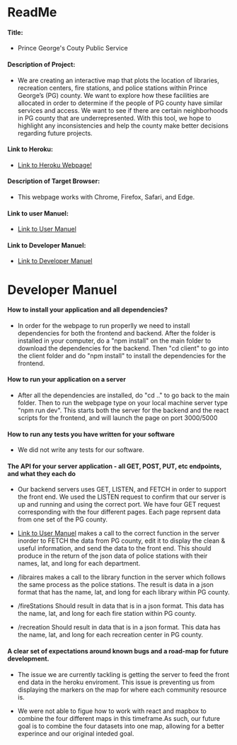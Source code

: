 # ReadMe

#### Title:

- Prince George's Couty Public Service

#### Description of Project:

- We are creating an interactive map that plots the location of libraries, recreation centers, fire stations, and police stations within Prince George’s (PG) county. We want to explore how these facilities are allocated in order to determine if the people of PG county have similar services and access. We want to see if there are certain neighborhoods in PG county that are underrepresented. With this tool, we hope to highlight any inconsistencies and help the county make better decisions regarding future projects.

#### Link to Heroku:

- [Link to Heroku Webpage!](https://pg-service.herokuapp.com/)

#### Description of Target Browser:

- This webpage works with Chrome, Firefox, Safari, and Edge.

#### Link to user Manuel:

- [Link to User Manuel](/docs/user.md)

#### Link to Developer Manuel:

- [Link to Developer Manuel](#developer-manuel)

# Developer Manuel

#### How to install your application and all dependencies?

- In order for the webpage to run properlly we need to install dependencies for both the frontend and backend. After the folder is installed in your computer, do a "npm install" on the main folder to download the dependencies for the backend. Then "cd client" to go into the client folder and do "npm install" to install the dependencies for the frontend.

#### How to run your application on a server

- After all the dependencies are installed, do "cd .." to go back to the main folder. Then to run the webpage type on your local machine server type "npm run dev". This starts both the server for the backend and the react scripts for the frontend, and will launch the page on port 3000/5000

#### How to run any tests you have written for your software

- We did not write any tests for our software.

#### The API for your server application - all GET, POST, PUT, etc endpoints, and what they each do

- Our backend servers uses GET, LISTEN, and FETCH in order to support the front end. We used the LISTEN request to confirm that our server is up and running and using the correct port. We have four GET request corresponding with the four different pages. Each page reprsent data from one set of the PG county.

- [Link to User Manuel](/policeStations) makes a call to the correct function in the server inorder to FETCH the data from PG county, edit it to display the clean & useful information, and send the data to the front end. This should produce in the return of the json data of police stations with their names, lat, and long for each department.

- /libraires makes a call to the library function in the server which follows the same process as the police stations. The result is data in a json format that has the name, lat, and long for each library within PG county.

- /fireStations Should result in data that is in a json format. This data has the name, lat, and long for each fire station within PG county.

- /recreation Should result in data that is in a json format. This data has the name, lat, and long for each recreation center in PG county.

#### A clear set of expectations around known bugs and a road-map for future development.

- The issue we are currently tackling is getting the server to feed the front end data in the heroku enviroment. This issue is preventing us from displaying the markers on the map for where each community resource is. 

- We were not able to figue how to work with react and mapbox to combine the four different maps in this timeframe.As such, our future goal is to combine the four datasets into one map, allowing for a better experince and our original inteded goal.
